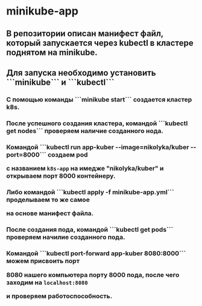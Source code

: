 # minikube-app
<h2>В репозитории описан манифест файл, который запускается через kubectl в кластере
поднятом на minikube.</h2>
<h2>Для запуска необходимо установить ```minikube``` и ```kubectl``` </h2>

<h3>С помощью команды ```minikube start``` создается кластер k8s.</h3>

<h3>После успешного создания кластера, командой ```kubectl get nodes``` проверяем наличие 
созданного нода.</h3>

<h3>Командой ```kubectl run app-kuber --image=nikolyka/kuber --port=8000``` создаем pod

с названием ```k8s-app``` на имедже "nikolyka/kuber" и открываем порт 8000 контейнеру.</h3>
<h3>Либо командой ```kubectl apply -f minikube-app.yml``` проделываем то же самое

на основе манифест файла.</h3>

<h3>После создания пода, командой ```kubectl get pods``` проверяем начилие созданного пода.</h3>

<h3>Командой ```kubectl port-forward app-kuber 8080:8000``` можем присвоить порт

8080 нашего компьютера порту 8000 пода, после чего заходим на ```localhost:8080``` 

и проверяем работоспособность. </h3>